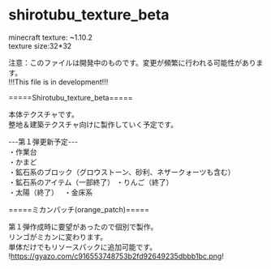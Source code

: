 # shirotubu_texture_beta

minecraft texture: ~1.10.2  
texture size:32*32  
  
注意：このファイルは開発中のものです。変更が頻繁に行われる可能性があります。  
!!!This file is in development!!!  


=====Shirotubu_texture_beta=====  

本体テクスチャです。  
整地＆建築テクスチャ向けに製作していく予定です。  
  
---第１弾更新予定---  
・作業台  
・かまど  
・鉱石系のブロック（グロウストーン、砂利、ネザークォーツも含む）  
・鉱石系のアイテム（一部終了） 
・りんご（終了）  
・太陽（終了）  
・金床系

=====ミカンパッチ(orange_patch)=====  
  
第１弾作成時に要望があったので個別で製作。  
リンゴがミカンに変わります。  
単体だけでもリソースパックに追加可能です。  
!https://gyazo.com/c916553748753b2fd92649235dbbb1bc.png!
